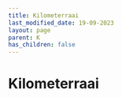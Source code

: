 ```yaml
---
title: Kilometerraai
last_modified_date: 19-09-2023
layout: page
parent: K
has_children: false
---
```


Kilometerraai
=============

